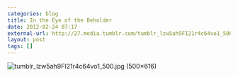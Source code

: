 ```yaml
---
categories: blog
title: In the Eye of the Beholder
date: 2012-02-24 07:17
external-url: http://27.media.tumblr.com/tumblr_lzw5ah9FI21r4c64vo1_500.jpg
layout: post
tags: []
---
```


![tumblr_lzw5ah9FI21r4c64vo1_500.jpg (500×616)](http://27.media.tumblr.com/tumblr_lzw5ah9FI21r4c64vo1_500.jpg)
